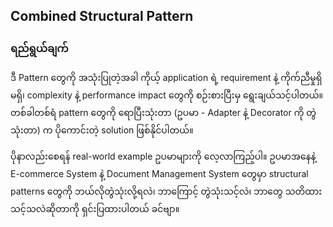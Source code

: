 ## Combined Structural Pattern

<div style="font-size:14px;line-height: 2;">

### ရည်ရွယ်ချက်

ဒီ Pattern တွေကို အသုံးပြုတဲ့အခါ ကိုယ့် application ရဲ့ requirement နဲ့ ကိုက်ညီမှုရှိမရှိ၊ complexity နဲ့ performance impact တွေကို စဉ်းစားပြီးမှ ရွေးချယ်သင့်ပါတယ်။ <br>
တစ်ခါတစ်ရံ pattern တွေကို ရောပြီးသုံးတာ (ဥပမာ - Adapter နဲ့ Decorator ကို တွဲသုံးတာ) က ပိုကောင်းတဲ့ solution ဖြစ်နိုင်ပါတယ်။

ပိုနာလည်းစေရန် real-world example ဥပမာများကို လေ့လာကြည့်ပါ။ ဥပမာအနေနဲ့ E-commerce System နဲ့ Document Management System တွေမှာ structural patterns တွေကို ဘယ်လိုတွဲသုံးလို့ရလဲ၊ ဘာကြောင့် တွဲသုံးသင့်လဲ၊ ဘာတွေ သတိထားသင့်သလဲဆိုတာကို ရှင်းပြထားပါတယ် ခင်ဗျာ။

</div>